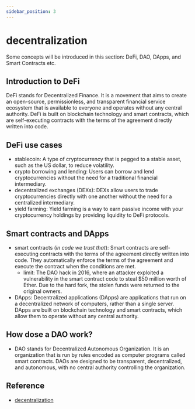 ```yaml
---
sidebar_position: 3
---
```


# decentralization

Some concepts will be introduced in this section: DeFi, DAO, DApps, and Smart Contracts etc.

## Introduction to DeFi

DeFi stands for Decentralized Finance. It is a movement that aims to create an open-source, permissionless, and transparent financial service ecosystem that is available to everyone and operates without any central authority. DeFi is built on blockchain technology and smart contracts, which are self-executing contracts with the terms of the agreement directly written into code.

## DeFi use cases

- stablecoin: A type of cryptocurrency that is pegged to a stable asset, such as the US dollar, to reduce volatility.
- crypto borrowing and lending: Users can borrow and lend cryptocurrencies without the need for a traditional financial intermediary.
- decentralized exchanges (DEXs): DEXs allow users to trade cryptocurrencies directly with one another without the need for a centralized intermediary.
- yield farming: Yield farming is a way to earn passive income with your cryptocurrency holdings by providing liquidity to DeFi protocols.

## Smart contracts and DApps

- smart contracts (*in code we trust that*): Smart contracts are self-executing contracts with the terms of the agreement directly written into code. They automatically enforce the terms of the agreement and execute the contract when the conditions are met.
  - limit: The DAO hack in 2016, where an attacker exploited a vulnerability in the smart contract code to steal $50 million worth of Ether. Due to the hard fork, the stolen funds were returned to the original owners.
- DApps: Decentralized applications (DApps) are applications that run on a decentralized network of computers, rather than a single server. DApps are built on blockchain technology and smart contracts, which allow them to operate without any central authority.

## How dose a DAO work?

- DAO stands for Decentralized Autonomous Organization. It is an organization that is run by rules encoded as computer programs called smart contracts. DAOs are designed to be transparent, decentralized, and autonomous, with no central authority controlling the organization.

## Reference

- [decentralization](https://academy.binance.com/en/courses/track/beginner-track/decentralization)

